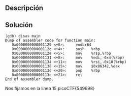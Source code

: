 ## Descripción

## Solución
	(gdb) disas main
	Dump of assembler code for function main:
	   0x0000000000001129 <+0>:     endbr64 
	   0x000000000000112d <+4>:     push   %rbp
	   0x000000000000112e <+5>:     mov    %rsp,%rbp
	   0x0000000000001131 <+8>:     mov    %edi,-0x4(%rbp)
	   0x0000000000001134 <+11>:    mov    %rsi,-0x10(%rbp)
	   0x0000000000001138 <+15>:    mov    $0x86342,%eax
	   0x000000000000113d <+20>:    pop    %rbp
	   0x000000000000113e <+21>:    ret    
	End of assembler dump.

Nos fijamos en la línea 15
picoCTF{549698}